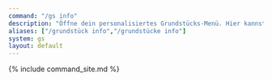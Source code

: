 ```yaml
---
command: "/gs info"
description: "Öffne dein personalisiertes Grundstücks-Menü. Hier kannst du Einstellungen vornehmen."
aliases: ["/grundstück info","/grundstücke info"]
system: gs
layout: default
---
```

{% include command_site.md %}
